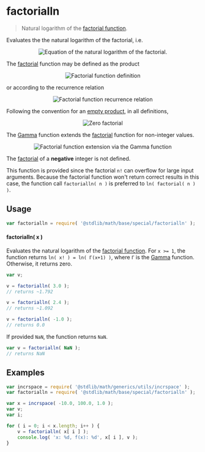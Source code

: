 # factorialln

> Natural logarithm of the [factorial function][factorial-function].


<section class="intro">

Evaluates the the natural logarithm of the factorial, i.e.

<!-- <equation class="equation" label="eq:factorialln_function" align="center" raw="f(n)=\ln (n!)" alt="Equation of the natural logarithm of the factorial."> -->

<div class="equation" align="center" data-raw-text="f(n)=\ln (n!)" data-equation="eq:factorialln_equation">
    <img src="" alt="Equation of the natural logarithm of the factorial.">
    <br>
</div>

<!-- </equation> -->

The [factorial][factorial-function] function may be defined as the product

<!-- <equation class="equation" label="eq:factorial_function" align="center" raw="n! = \prod_{k=1}^n k" alt="Factorial function definition"> -->

<div class="equation" align="center" data-raw-text="n! = \prod_{k=1}^n k" data-equation="eq:factorial_function">
    <img src="" alt="Factorial function definition">
    <br>
</div>

<!-- </equation> -->

or according to the recurrence relation

<!-- <equation class="equation" label="eq:factorial_recurrence_relation" align="center" raw="n! = \begin{cases}1 &amp; \textrm{if } n = 0,\\(n-1)! \times n &amp; \textrm{if } n > 1\end{cases}" alt="Factorial function recurrence relation"> -->

<div class="equation" align="center" data-raw-text="n! = \begin{cases}1 &amp; \textrm{if } n = 0,\\(n-1)! \times n &amp; \textrm{if } n > 1\end{cases}" data-equation="eq:factorial_recurrence_relation">
    <img src="" alt="Factorial function recurrence relation">
    <br>
</div>

<!-- </equation> -->

Following the convention for an [empty product][empty-product], in all definitions,

<!-- <equation class="equation" label="eq:zero_factorial" align="center" raw="0! = 1" alt="Zero factorial"> -->

<div class="equation" align="center" data-raw-text="0! = 1" data-equation="eq:zero_factorial">
    <img src="" alt="Zero factorial">
    <br>
</div>

<!-- </equation> -->

The [Gamma][gamma-function] function extends the [factorial][factorial-function] function for non-integer values.

<!-- <equation class="equation" label="eq:factorial_function_and_gamma" align="center" raw="n! = \Gamma(n+1)" alt="Factorial function extension via the Gamma function"> -->

<div class="equation" align="center" data-raw-text="n! = \Gamma(n+1)" data-equation="eq:factorial_function_and_gamma">
    <img src="" alt="Factorial function extension via the Gamma function">
    <br>
</div>

<!-- </equation> -->

The [factorial][factorial-function] of a __negative__ integer is not defined.

This function is provided since the factorial `n!` can overflow for large input arguments. Because the factorial function won't return correct results in this case,  the function call `factorialln( n )` is  preferred to `ln( factorial( n ) )`.

</section>

<!-- /.intro -->


<section class="usage">

## Usage

``` javascript
var factorialln = require( '@stdlib/math/base/special/factorialln' );
```


#### factorialln( x )

Evaluates the natural logarithm of the [factorial function][factorial-function]. For `x >= 1`, the function returns `ln( x! ) = ln( Γ(x+1) )`, where `Γ` is the [Gamma][gamma-function] function. Otherwise, it returns zero.

``` javascript
var v;

v = factorialln( 3.0 );
// returns ~1.792

v = factorialln( 2.4 );
// returns ~1.092

v = factorialln( -1.0 );
// returns 0.0
```

If provided `NaN`, the function returns `NaN`.

``` javascript
var v = factorialln( NaN );
// returns NaN
```

</section>

<!-- /.usage -->


<section class="examples">

## Examples

``` javascript
var incrspace = require( '@stdlib/math/generics/utils/incrspace' );
var factorialln = require( '@stdlib/math/base/special/factorialln' );

var x = incrspace( -10.0, 100.0, 1.0 );
var v;
var i;

for ( i = 0; i < x.length; i++ ) {
    v = factorialln( x[ i ] );
    console.log( 'x: %d, f(x): %d', x[ i ], v );
}
```

</section>

<!-- /.examples -->


<section class="links">

[gamma-function]: https://en.wikipedia.org/wiki/Gamma_Function
[factorial-function]: https://en.wikipedia.org/wiki/Factorial
[empty-product]: https://en.wikipedia.org/wiki/Empty_product

</section>

<!-- /.links -->
